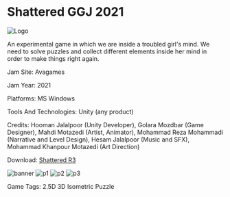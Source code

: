 # Shattered GGJ 2021
![Logo](https://github.com/HoomanJCode/Shattered/blob/master/Docs/logo.jpg?raw=true)

An experimental game in which we are inside a troubled girl's mind. We need to solve puzzles and collect different elements inside her mind in order to make things right again.

Jam Site: Avagames

Jam Year: 2021

Platforms: MS Windows

Tools And Technologies: Unity (any product)

Credits:
Hooman Jalalpoor (Unity Developer),
Golara Mozdbar (Game Designer),
Mahdi Motazedi (Artist, Animator),
Mohammad Reza Mohammadi (Narrative and Level Design),
Hesam Jalalpoor (Music and SFX),
Mohammad Khanpour Motazedi (Art Direction)

Download: [Shattered R3](https://github.com/HoomanJCode/Shattered/releases/tag/003)

![banner](https://github.com/HoomanJCode/Shattered/blob/master/Docs/banner.jpg?raw=true)
![p1](https://github.com/HoomanJCode/Shattered/blob/master/Docs/img1.jpg?raw=true)
![p2](https://github.com/HoomanJCode/Shattered/blob/master/Docs/img2.jpg?raw=true)
![p3](https://github.com/HoomanJCode/Shattered/blob/master/Docs/img3.jpg?raw=true)

Game Tags: 
2.5D 
3D 
Isometric 
Puzzle 
